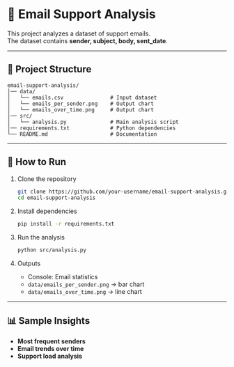 # 📧 Email Support Analysis

This project analyzes a dataset of support emails.  
The dataset contains **sender, subject, body, sent_date**.

---

## 📂 Project Structure
```
email-support-analysis/
│── data/
│   └── emails.csv               # Input dataset
│   └── emails_per_sender.png    # Output chart
│   └── emails_over_time.png     # Output chart
│── src/
│   └── analysis.py              # Main analysis script
│── requirements.txt             # Python dependencies
└── README.md                    # Documentation
```

---

## 🚀 How to Run
1. Clone the repository  
   ```bash
   git clone https://github.com/your-username/email-support-analysis.git
   cd email-support-analysis
   ```

2. Install dependencies  
   ```bash
   pip install -r requirements.txt
   ```

3. Run the analysis  
   ```bash
   python src/analysis.py
   ```

4. Outputs  
   - Console: Email statistics  
   - `data/emails_per_sender.png` → bar chart  
   - `data/emails_over_time.png` → line chart  

---

## 📊 Sample Insights
- **Most frequent senders**  
- **Email trends over time**  
- **Support load analysis**
